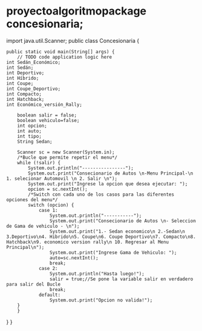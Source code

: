 # proyectoalgoritmopackage concesionaria;
import java.util.Scanner;
public class Concesionaria {

    public static void main(String[] args) {
        // TODO code application logic here
    int Sedán_Económico;
    int Sedán;
    int Deportivo;
    int Híbrido;
    int Coupe;
    int Coupe_Deportivo;
    int Compacto;
    int Hatchback;
    int Económico_versión_Rally;

        boolean salir = false;
        boolean vehiculo=false;
        int opcion;
        int auto;
        int tipo;
        String Sedan;

        Scanner sc = new Scanner(System.in);
        /*Bucle que permite repetir el menu*/
        while (!salir) {
            System.out.println("----------------");
            System.out.print("Consecionario de Autos \n-Menu Principal-\n 1. selecionar Automovil \n 2. Salir \n");
            System.out.print("Ingrese la opcion que desea ejecutar: ");
            opcion = sc.nextInt();
            /*Switch con cada uno de los casos para las diferentes opciones del menu*/
            switch (opcion) {
                case 1:
                    System.out.println("-----------");
                    System.out.print("Consecionario de Autos \n- Seleccion de Gama de vehiculo - \n");
                    System.out.print("1.- Sedan economico\n 2.-Sedan\n 3.Deportivo\n4. Hibrido\n5. Coupe\n6. Coupe Deportivo\n7. Compacto\n8. Hatchback\n9. economico version rally\n 10. Regresar al Menu Principal\n");
                    System.out.print("Ingrese Gama de Vehiculo: ");
                    auto=sc.nextInt();
                    break;
                case 2:
                    System.out.println("Hasta luego!");
                    salir = true;//Se pone la variable salir en verdadero para salir del Bucle
                    break;
                default:
                    System.out.print("Opcion no valida!");
        }
        }
       
}
    }
